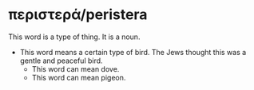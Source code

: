 # περιστερά/peristera
This word is a type of thing. It is a noun.
* This word means a certain type of bird. The Jews thought this was a gentle and peaceful bird.
    * This word can mean dove.
    * This word can mean pigeon.
